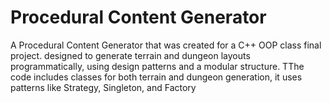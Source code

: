# Procedural Content Generator

A Procedural Content Generator that was created for a C++ OOP class final project. designed to generate terrain and dungeon layouts programmatically, using design patterns and a modular structure. TThe code includes classes for both terrain and dungeon generation, it uses patterns like Strategy, Singleton, and Factory